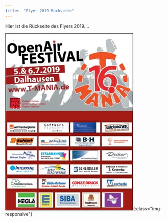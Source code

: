```yaml
---
title:  "Flyer 2019 Rückseite"
---
```


Hier ist die Rückseite des Flyers 2019....

![Flyer 2019 Rückseite](/assets/images/2019-flyer-2.jpg){:class="img-responsive"}